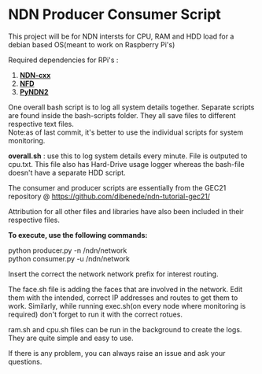 # NDN Producer Consumer Script

This project will be for NDN intersts for CPU, RAM and HDD load for a debian based OS(meant to work on Raspberry Pi's)

Required dependencies for RPi's :

1) [**NDN-cxx**](https://github.com/named-data/ndn-cxx/) <br/>
2) [**NFD**](https://github.com/named-data/nfd/) <br/>
3) [**PyNDN2**](https://github.com/named-data/PyNDN2/) <br/>

One overall bash script is to log all system details together. Separate scripts are found inside the bash-scripts folder. They all save files to different respective text files. <br/>
Note:as of last commit, it's better to use the individual scripts for system monitoring.

**overall.sh** : use this to log system details every minute. File is outputed to cpu.txt. This file also has Hard-Drive usage logger whereas the bash-file doesn't have a separate HDD script.

The consumer and producer scripts are essentially from the GEC21 repository @ https://github.com/dibenede/ndn-tutorial-gec21/

Attribution for all other files and libraries have also been included in their respective files.

**To execute, use the following commands:** 

python producer.py -n /ndn/network <br/>
python consumer.py -u /ndn/network <br/>

Insert the correct the network network prefix for interest routing. <br/>

The face.sh file is adding the faces that are involved in the network. Edit them with the intended, correct IP addresses and routes to get them to work. Similarly, while running exec.sh(on every node where monitoring is required) don't forget to run it with the correct rotues. <br/>

ram.sh and cpu.sh files can be run in the background to create the logs. They are quite simple and easy to use. <br/>

If there is any problem, you can always raise an issue and ask your questions. 

